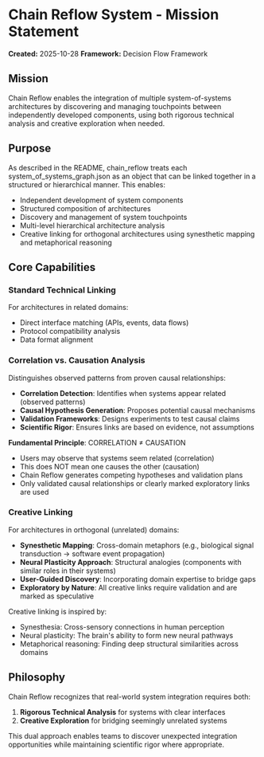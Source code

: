 # Chain Reflow System - Mission Statement

**Created:** 2025-10-28
**Framework:** Decision Flow Framework

## Mission

Chain Reflow enables the integration of multiple system-of-systems architectures by discovering and managing touchpoints between independently developed components, using both rigorous technical analysis and creative exploration when needed.

## Purpose

As described in the README, chain_reflow treats each system_of_systems_graph.json as an object that can be linked together in a structured or hierarchical manner. This enables:

- Independent development of system components
- Structured composition of architectures
- Discovery and management of system touchpoints
- Multi-level hierarchical architecture analysis
- Creative linking for orthogonal architectures using synesthetic mapping and metaphorical reasoning

## Core Capabilities

### Standard Technical Linking
For architectures in related domains:
- Direct interface matching (APIs, events, data flows)
- Protocol compatibility analysis
- Data format alignment

### Correlation vs. Causation Analysis
Distinguishes observed patterns from proven causal relationships:
- **Correlation Detection**: Identifies when systems appear related (observed patterns)
- **Causal Hypothesis Generation**: Proposes potential causal mechanisms
- **Validation Frameworks**: Designs experiments to test causal claims
- **Scientific Rigor**: Ensures links are based on evidence, not assumptions

**Fundamental Principle**: CORRELATION ≠ CAUSATION
- Users may observe that systems seem related (correlation)
- This does NOT mean one causes the other (causation)
- Chain Reflow generates competing hypotheses and validation plans
- Only validated causal relationships or clearly marked exploratory links are used

### Creative Linking
For architectures in orthogonal (unrelated) domains:
- **Synesthetic Mapping**: Cross-domain metaphors (e.g., biological signal transduction → software event propagation)
- **Neural Plasticity Approach**: Structural analogies (components with similar roles in their systems)
- **User-Guided Discovery**: Incorporating domain expertise to bridge gaps
- **Exploratory by Nature**: All creative links require validation and are marked as speculative

Creative linking is inspired by:
- Synesthesia: Cross-sensory connections in human perception
- Neural plasticity: The brain's ability to form new neural pathways
- Metaphorical reasoning: Finding deep structural similarities across domains

## Philosophy

Chain Reflow recognizes that real-world system integration requires both:
1. **Rigorous Technical Analysis** for systems with clear interfaces
2. **Creative Exploration** for bridging seemingly unrelated systems

This dual approach enables teams to discover unexpected integration opportunities while maintaining scientific rigor where appropriate.
